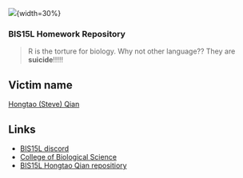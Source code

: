 ![](https://cdn.awwni.me/17ato.png){width=30%}

### BIS15L Homework Repository

>R is the torture for biology. Why not other language?? They are **suicide**!!!!!

## Victim name

[Hongtao (Steve) Qian](mailto:htqian@ucdavis.edu)

## Links
* [BIS15L discord](https://discord.com/channels/925083629992968212/925083630504656940)
* [College of Biological Science](https://biology.ucdavis.edu/)
* [BIS15L Hongtao Qian repositiory](https://github.com/qht1028/BIS15W2022_hqian.git)